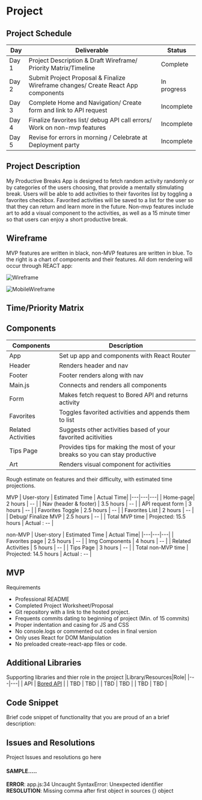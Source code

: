# Project

## Project Schedule

| Day | Deliverable | Status |
|---|---|---|
|Day 1 | Project Description & Draft Wireframe/ Priority Matrix/Timeline | Complete|
| Day 2 | Submit Project Proposal & Finalize Wireframe changes/ Create React App components | In progress |
| Day 3 | Complete Home and Navigation/ Create form and link to API request| Incomplete |
| Day 4| Finalize favorites list/ debug API call errors/ Work on non-mvp features| Incomplete |
| Day 5 | Revise for errors in morning / Celebrate at Deployment party | Incomplete |

## Project Description

My Productive Breaks App is designed to fetch random activity randomly or by categories of the users choosing, that provide a mentally stimulating break. Users will be able to add activities to their favorites list by toggling a favorites checkbox. Favorited activities will be saved to a list for the user so that they can return and learn more in the future. Non-mvp features include art to add a visual component to the activities, as well as a 15 minute timer so that users can enjoy a short productive break.

## Wireframe

MVP features are written in black, non-MVP features are written in blue. To the right is a chart of components and their features. All dom rendering will occur through REACT app:

![Wireframe](./AppWireframe.png)

![MobileWireframe](./MobileWireframe.png)
## Time/Priority Matrix

## Components 

| Components | Description |
|---|---|
| App | Set up app and components with React Router |
| Header | Renders header and nav |
| Footer | Footer renders along with nav |
| Main.js | Connects and renders all components |
| Form | Makes fetch request to Bored API and returns activity |
| Favorites | Toggles favorited activities and appends them to list |
| Related Activities | Suggests other activities based of your favorited acitivities |
| Tips Page | Provides tips for making the most of your breaks so you can stay productive|
| Art | Renders visual component for activities |

Rough estimate on features and their difficulty, with estimated time projections.

MVP
| User-story | Estimated Time | Actual Time|
|---|---|---|
| Home-page| 2 hours | -- |
| Nav (header & footer) | 3.5 hours | -- |
| API request form | 3 hours | -- |
| Favorites Toggle | 2.5 hours | -- |
| Favorites List | 2 hours | -- |
| Debug/ Finalize MVP | 2.5 hours | -- |
| Total MVP time | Projected: 15.5 hours | Actual : -- |

non-MVP
| User-story | Estimated Time | Actual Time|
|---|---|---|
| Favorites page | 2.5 hours | -- |
| Img Components | 4 hours | -- |
| Related Activities | 5 hours | -- |
| Tips Page | 3 hours | -- |
| Total non-MVP time | Projected: 14.5 hours | Actual : -- |

## MVP
Requirements
- Professional README 
- Completed Project Worksheet/Proposal
- Git repository with a link to the hosted project.
- Frequents commits dating to beginning of project (Min. of 15 commits)
- Proper indentation and casing for JS and CSS 
- No console.logs or commented out codes in final version
- Only uses React for DOM Manipulation
- No preloaded create-react-app files or code.


## Additional Libraries
Supporting libraries and thier role in the project
|Library/Resources|Role|
|---|---|
| API | [Bored API](https://www.boredapi.com/) |
| TBD | TBD |
| TBD | TBD |
| TBD | TBD |

## Code Snippet

Brief code snippet of functionality that you are proud of an a brief description:

## Issues and Resolutions

Project Issues and resolutions go here

#### SAMPLE.....
**ERROR**: app.js:34 Uncaught SyntaxError: Unexpected identifier                                
**RESOLUTION**: Missing comma after first object in sources {} object